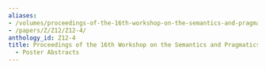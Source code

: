 ```yaml
---
aliases:
- /volumes/proceedings-of-the-16th-workshop-on-the-semantics-and-pragmatics-of-dialogue-poster-abstracts/
- /papers/Z/Z12/Z12-4/
anthology_id: Z12-4
title: Proceedings of the 16th Workshop on the Semantics and Pragmatics of Dialogue
  - Poster Abstracts
---
```

